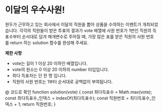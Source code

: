 # 이달의 우수사원!

원두가 근무하고 있는 회사에서 이달의 직원을 뽑아 상품을 수여하는 이벤트가 개최되었습니다.
각각의 직원들이 받은 투표의 결과가 vote 배열에 사원 번호가 1번인 직원의 득표수부터 순서대로 담겨 
매개변수로 주어질 때, 가장 많은 표를 받은 직원의 사원 번호를 return 하는 solution 함수를 완성해 주세요.

**제한 사항**

- vote는 길이 1 이상 20 이하인 배열입니다.
- vote의 원소는 0 이상 20 이하의 number 타입입니다.
- 최다 득표자는 단 한 명 입니다.
- 직원의 사원 번호는 1부터 순서대로 공백없이 부여됩니다.

@ 코드로 확인
function solution(vote) {
    const 최다득표수 = Math.max(vote);
    const 최다득표수_인덱스 = indexOf(최다득표수);
    const 직원번호 = 최다득표수_인덱스 + 1;
    return 직원번호;
}